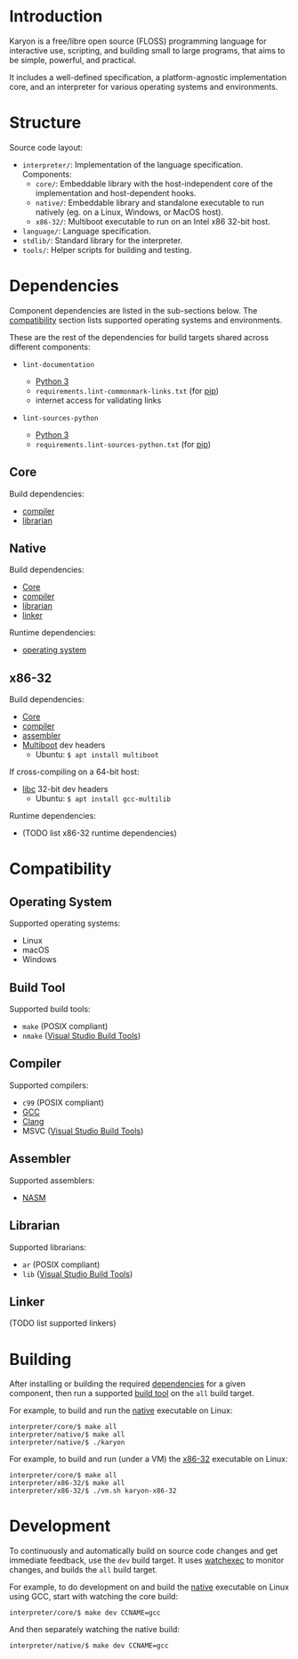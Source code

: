 # Introduction

Karyon is a free/libre open source (FLOSS) programming language for interactive use, scripting, and building small to large programs, that aims to be simple, powerful, and practical.

It includes a well-defined specification, a platform-agnostic implementation core, and an interpreter for various operating systems and environments.

# Structure

Source code layout:

- `interpreter/`: Implementation of the language specification. Components:
  - `core/`: Embeddable library with the host-independent core of the implementation and host-dependent hooks.
  - `native/`: Embeddable library and standalone executable to run natively (eg. on a Linux, Windows, or MacOS host).
  - `x86-32/`: Multiboot executable to run on an Intel x86 32-bit host.
- `language/`: Language specification.
- `stdlib/`: Standard library for the interpreter.
- `tools/`: Helper scripts for building and testing.

# Dependencies

Component dependencies are listed in the sub-sections below. The [compatibility](#compatibility) section lists supported operating systems and environments.

These are the rest of the dependencies for build targets shared across different components:

- `lint-documentation`
  - [Python 3](https://www.python.org/downloads/)
  - `requirements.lint-commonmark-links.txt` (for [pip](https://pip.pypa.io))
  - internet access for validating links

- `lint-sources-python`
  - [Python 3](https://www.python.org/downloads/)
  - `requirements.lint-sources-python.txt` (for [pip](https://pip.pypa.io))

## Core

Build dependencies:

- [compiler](#compiler)
- [librarian](#librarian)

## Native

Build dependencies:

- [Core](#core)
- [compiler](#compiler)
- [librarian](#librarian)
- [linker](#linker)

Runtime dependencies:

- [operating system](#operating-system)

## x86-32

Build dependencies:

- [Core](#core)
- [compiler](#compiler)
- [assembler](#assembler)
- [Multiboot](https://www.gnu.org/software/grub/manual/multiboot/) dev headers
  - Ubuntu: `$ apt install multiboot`

If cross-compiling on a 64-bit host:

- [libc](https://en.wikipedia.org/wiki/C_standard_library) 32-bit dev headers
  - Ubuntu: `$ apt install gcc-multilib`

Runtime dependencies:

- (TODO list x86-32 runtime dependencies)

# Compatibility

## Operating System

Supported operating systems:

- Linux
- macOS
- Windows

## Build Tool

Supported build tools:

- `make` (POSIX compliant)
- `nmake` ([Visual Studio Build Tools](https://www.visualstudio.com/thank-you-downloading-visual-studio/?sku=BuildTools))

## Compiler

Supported compilers:

- `c99` (POSIX compliant)
- [GCC](https://gcc.gnu.org)
- [Clang](https://clang.llvm.org)
- MSVC ([Visual Studio Build Tools](https://www.visualstudio.com/thank-you-downloading-visual-studio/?sku=BuildTools))

## Assembler

Supported assemblers:

- [NASM](http://www.nasm.us)

## Librarian

Supported librarians:

- `ar` (POSIX compliant)
- `lib` ([Visual Studio Build Tools](https://www.visualstudio.com/thank-you-downloading-visual-studio/?sku=BuildTools))

## Linker

(TODO list supported linkers)

# Building

After installing or building the required [dependencies](#dependencies) for a given component, then run a supported [build tool](#build-tool) on the `all` build target.

For example, to build and run the [native](#native) executable on Linux:

```
interpreter/core/$ make all
interpreter/native/$ make all
interpreter/native/$ ./karyon
```

For example, to build and run (under a VM) the [x86-32](#x86-32) executable on Linux:

```
interpreter/core/$ make all
interpreter/x86-32/$ make all
interpreter/x86-32/$ ./vm.sh karyon-x86-32
```

# Development

To continuously and automatically build on source code changes and get immediate feedback, use the `dev` build target. It uses [watchexec](https://github.com/watchexec/watchexec) to monitor changes, and builds the `all` build target.

For example, to do development on and build the [native](#native) executable on Linux using GCC, start with watching the core build:

```
interpreter/core/$ make dev CCNAME=gcc
```

And then separately watching the native build:

```
interpreter/native/$ make dev CCNAME=gcc
```
